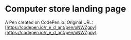 # Computer store landing page

A Pen created on CodePen.io. Original URL: [https://codepen.io/r_e_d_ant/pen/oNWZgpy](https://codepen.io/r_e_d_ant/pen/oNWZgpy).

